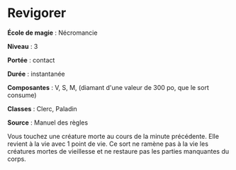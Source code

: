 # Revigorer

**École de magie** : Nécromancie

**Niveau** : 3

**Portée** : contact

**Durée** : instantanée

**Composantes** : V, S, M, (diamant d'une valeur de 300 po, que le sort consume)

**Classes** : Clerc, Paladin

**Source** : Manuel des règles

Vous touchez une créature morte au cours de la minute précédente. Elle revient à la vie avec 1 point de vie. Ce sort ne ramène pas à la vie les créatures mortes de vieillesse et ne restaure pas les parties manquantes du corps.
